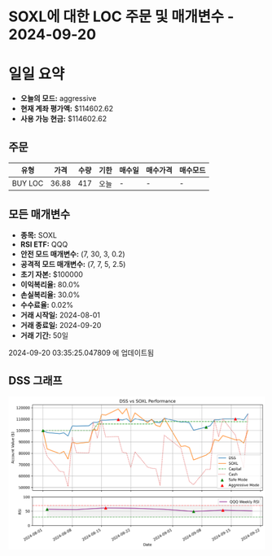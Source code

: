 # SOXL에 대한 LOC 주문 및 매개변수 - 2024-09-20

# 일일 요약

- **오늘의 모드:** aggressive
- **현재 계좌 평가액:** $114602.62
- **사용 가능 현금:** $114602.62

## 주문

| 유형 | 가격 | 수량 | 기한 | 매수일 | 매수가격 | 매수모드 |
|------|------|------|------|--------|----------|----------|
| BUY LOC | 36.88 | 417 | 오늘 | - | - | - |

## 모든 매개변수

- **종목:** SOXL
- **RSI ETF:** QQQ
- **안전 모드 매개변수:** (7, 30, 3, 0.2)
- **공격적 모드 매개변수:** (7, 7, 5, 2.5)
- **초기 자본:** $100000
- **이익복리율:** 80.0%
- **손실복리율:** 30.0%
- **수수료율:** 0.02%
- **거래 시작일:** 2024-08-01
- **거래 종료일:** 2024-09-20
- **거래 기간:** 50일

2024-09-20 03:35:25.047809 에 업데이트됨

## DSS 그래프

![DSS Graph](DSS_graph.png)
